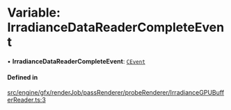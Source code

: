 # Variable: IrradianceDataReaderCompleteEvent

• **IrradianceDataReaderCompleteEvent**: [`CEvent`](../classes/CEvent.md)

#### Defined in

[src/engine/gfx/renderJob/passRenderer/probeRenderer/IrradianceGPUBufferReader.ts:3](https://github.com/Orillusion/orillusion/blob/main/src/engine/gfx/renderJob/passRenderer/probeRenderer/IrradianceGPUBufferReader.ts#L3)
